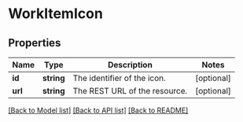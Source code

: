 # WorkItemIcon

## Properties
Name | Type | Description | Notes
------------ | ------------- | ------------- | -------------
**id** | **string** | The identifier of the icon. | [optional] 
**url** | **string** | The REST URL of the resource. | [optional] 

[[Back to Model list]](../README.md#documentation-for-models) [[Back to API list]](../README.md#documentation-for-api-endpoints) [[Back to README]](../README.md)


